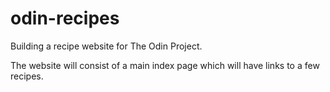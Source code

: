 # odin-recipes

Building a recipe website for The Odin Project.

The website will consist of a main index page which will have links to a few recipes.